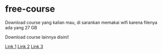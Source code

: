 # free-course

Download course yang kalian mau, di sarankan memakai wifi karena filenya ada yang 27 GB

Download course lainnya disini!

[Link 1](https://www.freecoursesonline.me)
[Link 2](https://ftuforum.com/)
[Link 3](https://getfreecourses.me)